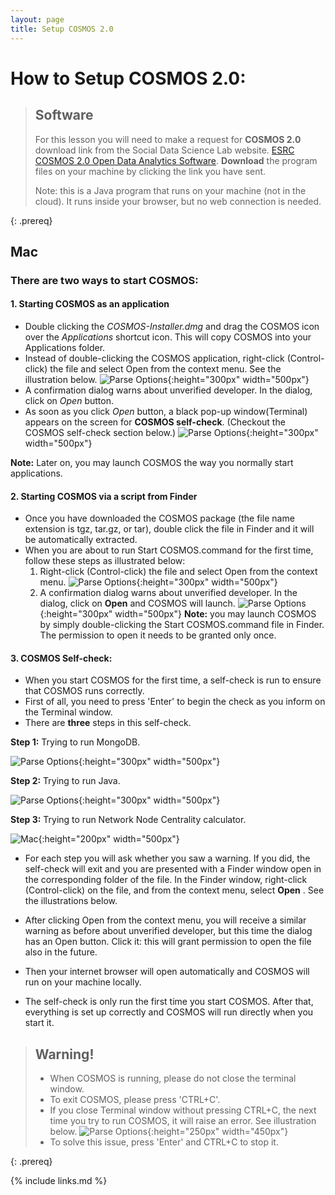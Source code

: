 ```yaml
---
layout: page
title: Setup COSMOS 2.0
---
```


# How to Setup COSMOS 2.0:

> ## Software
>
> For this lesson you will need to make a request for **COSMOS 2.0** download link 
> from the Social Data Science Lab website. 
> [ESRC COSMOS 2.0 Open Data Analytics Software](http://socialdatalab.net/COSMOS).
> **Download** the program files on your machine by clicking the link you have sent.
>
> Note: this is a Java program that runs on your machine (not in the cloud). It runs inside your browser, but no web connection is needed.
>
{: .prereq}

## Mac


### There are two ways to start COSMOS:

#### 1. Starting COSMOS as an application
- Double clicking the *COSMOS-Installer.dmg* and drag the COSMOS icon over the *Applications* shortcut icon. This will copy COSMOS into your Applications folder.
-  Instead of double-clicking the COSMOS application, right-click (Control-click) the file and select Open from the context menu. See the illustration
below.
![Parse Options](fig/Open_COSMOS.png){:height="300px" width="500px"}
- A confirmation dialog warns about unverified developer. In the dialog, click on
*Open* button.
- As soon as you click *Open* button, a black pop-up window(Terminal) appears on the screen for **COSMOS self-check**. (Checkout the COSMOS self-check section below.)
![Parse Options](fig/Cosmos-self-check.png){:height="300px" width="500px"}

 
**Note:** Later on, you may launch COSMOS the way you normally start applications.


#### 2. Starting COSMOS via a script from Finder
- Once you have downloaded the COSMOS package (the file name extension is tgz, tar.gz, or tar), double click the file in Finder and it will be automatically extracted.
- When you are about to run Start COSMOS.command for the first time, follow these steps as illustrated below:
    1. Right-click (Control-click) the file and select Open from the context menu.
    ![Parse Options](fig/Start_with_script.png){:height="300px" width="500px"}
    2. A confirmation dialog warns about unverified developer. In the dialog, click on **Open** and COSMOS will launch.
    ![Parse Options](fig/Verify_developer.png){:height="300px" width="500px"}
    **Note:** you may launch COSMOS by simply double-clicking the Start COSMOS.command file in Finder. The permission to open it needs to be granted only once.

#### 3. COSMOS Self-check:
- When you start COSMOS for the first time, a self-check is run to ensure that COSMOS runs correctly. 
- First of all, you need to press 'Enter' to begin the check as you inform on the Terminal window. 
- There are **three** steps in this self-check. 
    
**Step 1:** Trying to run MongoDB.

![Parse Options](fig/Mongo.png){:height="300px" width="500px"}

**Step 2:** Trying to run Java.

![Parse Options](fig/Java.png){:height="300px" width="500px"}

**Step 3:**  Trying to run Network Node Centrality calculator.

![Mac](fig/centrality-mac.png){:height="200px" width="500px"}


- For each step you will ask whether you saw a  warning. If you did, the self-check will exit and you are presented with a Finder window open in the corresponding folder of the file. In the Finder window, right-click (Control-click) on the file, and from the context menu, select **Open** . See the illustrations below. 

- After clicking Open from the context menu, you will receive a similar warning as before about unverified developer, but this time the dialog has an Open button. Click it: this will grant permission to open the file also in the future.

- Then your internet browser will open automatically and COSMOS will run on your machine locally.

- The self-check is only run the first time you start COSMOS. After that, everything is set up correctly and COSMOS will run directly when you start it.

> ## Warning!
> - When COSMOS is running, please do not close the terminal window. 
> - To exit COSMOS, please press 'CTRL+C'.
> - If you close Terminal window without pressing CTRL+C, the next time you try to run COSMOS, it will raise an error. See illustration below.
> ![Parse Options](/fig/Error.png){:height="250px" width="450px"}
> - To solve this issue, press 'Enter' and CTRL+C to stop it.
>
{: .prereq}
 
 


{% include links.md %}
